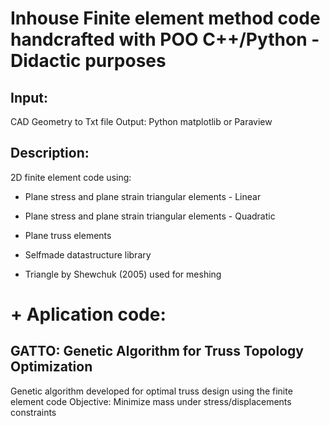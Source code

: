 # Inhouse Finite element method code handcrafted with POO C++/Python - Didactic purposes
## Input:
CAD Geometry to Txt file
Output: Python matplotlib or Paraview

## Description:
2D finite element code using:
- Plane stress and plane strain triangular elements - Linear
- Plane stress and plane strain triangular elements - Quadratic
- Plane truss elements

- Selfmade datastructure library
- Triangle by Shewchuk (2005) used for meshing

# + Aplication code:
## GATTO: Genetic Algorithm for Truss Topology Optimization
Genetic algorithm developed for optimal truss design using the finite element code
Objective: Minimize mass under stress/displacements constraints
